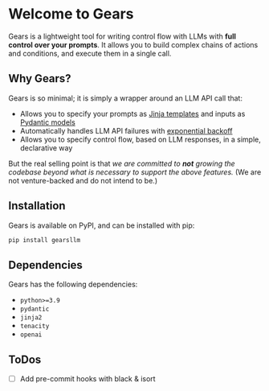 # Welcome to Gears

Gears is a lightweight tool for writing control flow with LLMs with **full control over your prompts**. It allows you to build complex chains of actions and conditions, and execute them in a single call.

## Why Gears?

Gears is so minimal; it is simply a wrapper around an LLM API call that:

- Allows you to specify your prompts as [Jinja templates](https://jinja.palletsprojects.com/en/3.1.x/) and inputs as [Pydantic models](https://docs.pydantic.dev/latest/)
- Automatically handles LLM API failures with [exponential backoff](https://tenacity.readthedocs.io/en/latest/)
- Allows you to specify control flow, based on LLM responses, in a simple, declarative way

But the real selling point is that _we are committed to **not** growing the codebase beyond what is necessary to support the above features._ (We are not venture-backed and do not intend to be.)

## Installation

Gears is available on PyPI, and can be installed with pip:

```bash
pip install gearsllm
```

## Dependencies

Gears has the following dependencies:

- `python>=3.9`
- `pydantic`
- `jinja2`
- `tenacity`
- `openai`

## ToDos

- [ ] Add pre-commit hooks with black & isort
